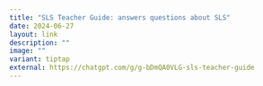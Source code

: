 ```yaml
---
title: "SLS Teacher Guide: answers questions about SLS"
date: 2024-06-27
layout: link
description: ""
image: ""
variant: tiptap
external: https://chatgpt.com/g/g-bDmQA0VLG-sls-teacher-guide
---
```

